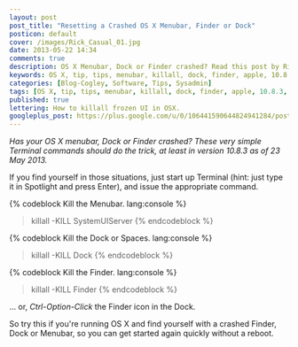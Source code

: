 ```yaml
---
layout: post
post_title: "Resetting a Crashed OS X Menubar, Finder or Dock"
posticon: default
cover: /images/Rick_Casual_01.jpg
date: 2013-05-22 14:34
comments: true
description: OS X Menubar, Dock or Finder crashed? Read this post by Rick Cogley on how to reset it.
keywords: OS X, tip, tips, menubar, killall, dock, finder, apple, 10.8.3, 2013
categories: [Blog-Cogley, Software, Tips, Sysadmin]
tags: [OS X, tip, tips, menubar, killall, dock, finder, apple, 10.8.3, 2013]
published: true
lettering: How to killall frozen UI in OSX.
googleplus_post: https://plus.google.com/u/0/106441590644824941284/posts/6Zf4KHWsGGZ
---
```


_Has your OS X menubar, Dock or Finder crashed? These very simple Terminal commands should do the trick, at least in version 10.8.3 as of 23 May 2013._

<!--more--> 

If you find yourself in those situations, just start up Terminal (hint: just type it in Spotlight and press Enter), and issue the appropriate command. 

{% codeblock Kill the Menubar. lang:console %}
>killall -KILL SystemUIServer
{% endcodeblock %}

{% codeblock Kill the Dock or Spaces. lang:console %}
>killall -KILL Dock
{% endcodeblock %}

{% codeblock Kill the Finder. lang:console %}
>killall -KILL Finder
{% endcodeblock %}

... or, _Ctrl-Option-Click_ the Finder icon in the Dock. 

So try this if you're running OS X and find yourself with a crashed Finder, Dock or Menubar, so you can get started again quickly without a reboot. 

